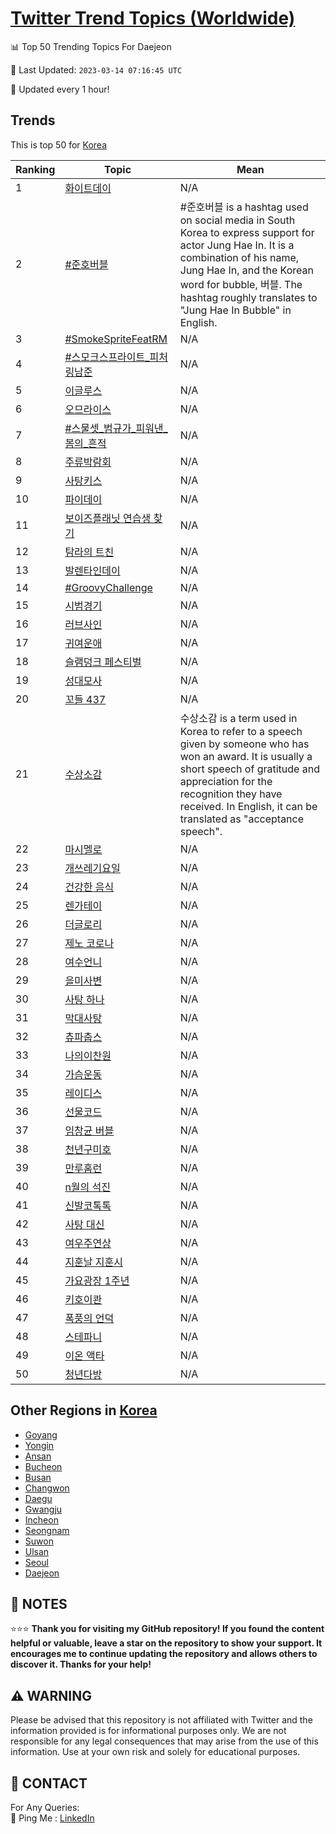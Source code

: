 [Twitter Trend Topics (Worldwide)](https://github.com/ErcinDedeoglu/Twitter-Trend-Topics)
==========


📊 Top 50 Trending Topics For Daejeon

📆 Last Updated: `2023-03-14 07:16:45 UTC`

🔧 Updated every 1 hour!


## Trends

This is top 50 for [Korea](</Korea>)

| Ranking | Topic | Mean |
| ------- | ------------ | ------------ |
| 1 | [화이트데이](http://twitter.com/search?q=%ed%99%94%ec%9d%b4%ed%8a%b8%eb%8d%b0%ec%9d%b4) | N/A |
| 2 | [#준호버블](http://twitter.com/search?q=%23%ec%a4%80%ed%98%b8%eb%b2%84%eb%b8%94) | #준호버블 is a hashtag used on social media in South Korea to express support for actor Jung Hae In. It is a combination of his name, Jung Hae In, and the Korean word for bubble, 버블. The hashtag roughly translates to "Jung Hae In Bubble" in English. |
| 3 | [#SmokeSpriteFeatRM](http://twitter.com/search?q=%23SmokeSpriteFeatRM) | N/A |
| 4 | [#스모크스프라이트_피처링남준](http://twitter.com/search?q=%23%ec%8a%a4%eb%aa%a8%ed%81%ac%ec%8a%a4%ed%94%84%eb%9d%bc%ec%9d%b4%ed%8a%b8_%ed%94%bc%ec%b2%98%eb%a7%81%eb%82%a8%ec%a4%80) | N/A |
| 5 | [이글루스](http://twitter.com/search?q=%ec%9d%b4%ea%b8%80%eb%a3%a8%ec%8a%a4) | N/A |
| 6 | [오므라이스](http://twitter.com/search?q=%ec%98%a4%eb%af%80%eb%9d%bc%ec%9d%b4%ec%8a%a4) | N/A |
| 7 | [#스물셋_범규가_피워낸_봄의_흔적](http://twitter.com/search?q=%23%ec%8a%a4%eb%ac%bc%ec%85%8b_%eb%b2%94%ea%b7%9c%ea%b0%80_%ed%94%bc%ec%9b%8c%eb%82%b8_%eb%b4%84%ec%9d%98_%ed%9d%94%ec%a0%81) | N/A |
| 8 | [주류박람회](http://twitter.com/search?q=%ec%a3%bc%eb%a5%98%eb%b0%95%eb%9e%8c%ed%9a%8c) | N/A |
| 9 | [사탕키스](http://twitter.com/search?q=%ec%82%ac%ed%83%95%ed%82%a4%ec%8a%a4) | N/A |
| 10 | [파이데이](http://twitter.com/search?q=%ed%8c%8c%ec%9d%b4%eb%8d%b0%ec%9d%b4) | N/A |
| 11 | [보이즈플래닛 연습생 찾기](http://twitter.com/search?q=%eb%b3%b4%ec%9d%b4%ec%a6%88%ed%94%8c%eb%9e%98%eb%8b%9b+%ec%97%b0%ec%8a%b5%ec%83%9d+%ec%b0%be%ea%b8%b0) | N/A |
| 12 | [탐라의 트친](http://twitter.com/search?q=%ed%83%90%eb%9d%bc%ec%9d%98+%ed%8a%b8%ec%b9%9c) | N/A |
| 13 | [발렌타인데이](http://twitter.com/search?q=%eb%b0%9c%eb%a0%8c%ed%83%80%ec%9d%b8%eb%8d%b0%ec%9d%b4) | N/A |
| 14 | [#GroovyChallenge](http://twitter.com/search?q=%23GroovyChallenge) | N/A |
| 15 | [시범경기](http://twitter.com/search?q=%ec%8b%9c%eb%b2%94%ea%b2%bd%ea%b8%b0) | N/A |
| 16 | [러브사인](http://twitter.com/search?q=%eb%9f%ac%eb%b8%8c%ec%82%ac%ec%9d%b8) | N/A |
| 17 | [귀여운애](http://twitter.com/search?q=%ea%b7%80%ec%97%ac%ec%9a%b4%ec%95%a0) | N/A |
| 18 | [슬램덩크 페스티벌](http://twitter.com/search?q=%ec%8a%ac%eb%9e%a8%eb%8d%a9%ed%81%ac+%ed%8e%98%ec%8a%a4%ed%8b%b0%eb%b2%8c) | N/A |
| 19 | [성대모사](http://twitter.com/search?q=%ec%84%b1%eb%8c%80%eb%aa%a8%ec%82%ac) | N/A |
| 20 | [꼬들 437](http://twitter.com/search?q=%ea%bc%ac%eb%93%a4+437) | N/A |
| 21 | [수상소감](http://twitter.com/search?q=%ec%88%98%ec%83%81%ec%86%8c%ea%b0%90) | 수상소감 is a term used in Korea to refer to a speech given by someone who has won an award. It is usually a short speech of gratitude and appreciation for the recognition they have received. In English, it can be translated as "acceptance speech". |
| 22 | [마시멜로](http://twitter.com/search?q=%eb%a7%88%ec%8b%9c%eb%a9%9c%eb%a1%9c) | N/A |
| 23 | [개쓰레기요일](http://twitter.com/search?q=%ea%b0%9c%ec%93%b0%eb%a0%88%ea%b8%b0%ec%9a%94%ec%9d%bc) | N/A |
| 24 | [건강한 음식](http://twitter.com/search?q=%ea%b1%b4%ea%b0%95%ed%95%9c+%ec%9d%8c%ec%8b%9d) | N/A |
| 25 | [렌가테이](http://twitter.com/search?q=%eb%a0%8c%ea%b0%80%ed%85%8c%ec%9d%b4) | N/A |
| 26 | [더글로리](http://twitter.com/search?q=%eb%8d%94%ea%b8%80%eb%a1%9c%eb%a6%ac) | N/A |
| 27 | [제노 코로나](http://twitter.com/search?q=%ec%a0%9c%eb%85%b8+%ec%bd%94%eb%a1%9c%eb%82%98) | N/A |
| 28 | [여수언니](http://twitter.com/search?q=%ec%97%ac%ec%88%98%ec%96%b8%eb%8b%88) | N/A |
| 29 | [을미사변](http://twitter.com/search?q=%ec%9d%84%eb%af%b8%ec%82%ac%eb%b3%80) | N/A |
| 30 | [사탕 하나](http://twitter.com/search?q=%ec%82%ac%ed%83%95+%ed%95%98%eb%82%98) | N/A |
| 31 | [막대사탕](http://twitter.com/search?q=%eb%a7%89%eb%8c%80%ec%82%ac%ed%83%95) | N/A |
| 32 | [츄파춥스](http://twitter.com/search?q=%ec%b8%84%ed%8c%8c%ec%b6%a5%ec%8a%a4) | N/A |
| 33 | [나의이찬원](http://twitter.com/search?q=%eb%82%98%ec%9d%98%ec%9d%b4%ec%b0%ac%ec%9b%90) | N/A |
| 34 | [가슴운동](http://twitter.com/search?q=%ea%b0%80%ec%8a%b4%ec%9a%b4%eb%8f%99) | N/A |
| 35 | [레이디스](http://twitter.com/search?q=%eb%a0%88%ec%9d%b4%eb%94%94%ec%8a%a4) | N/A |
| 36 | [선물코드](http://twitter.com/search?q=%ec%84%a0%eb%ac%bc%ec%bd%94%eb%93%9c) | N/A |
| 37 | [임창균 버블](http://twitter.com/search?q=%ec%9e%84%ec%b0%bd%ea%b7%a0+%eb%b2%84%eb%b8%94) | N/A |
| 38 | [천년구미호](http://twitter.com/search?q=%ec%b2%9c%eb%85%84%ea%b5%ac%eb%af%b8%ed%98%b8) | N/A |
| 39 | [만루홈런](http://twitter.com/search?q=%eb%a7%8c%eb%a3%a8%ed%99%88%eb%9f%b0) | N/A |
| 40 | [n월의 석진](http://twitter.com/search?q=n%ec%9b%94%ec%9d%98+%ec%84%9d%ec%a7%84) | N/A |
| 41 | [신발코톡톡](http://twitter.com/search?q=%ec%8b%a0%eb%b0%9c%ec%bd%94%ed%86%a1%ed%86%a1) | N/A |
| 42 | [사탕 대신](http://twitter.com/search?q=%ec%82%ac%ed%83%95+%eb%8c%80%ec%8b%a0) | N/A |
| 43 | [여우주연상](http://twitter.com/search?q=%ec%97%ac%ec%9a%b0%ec%a3%bc%ec%97%b0%ec%83%81) | N/A |
| 44 | [지훈날 지훈시](http://twitter.com/search?q=%ec%a7%80%ed%9b%88%eb%82%a0+%ec%a7%80%ed%9b%88%ec%8b%9c) | N/A |
| 45 | [가요광장 1주년](http://twitter.com/search?q=%ea%b0%80%ec%9a%94%ea%b4%91%ec%9e%a5+1%ec%a3%bc%eb%85%84) | N/A |
| 46 | [키호이콴](http://twitter.com/search?q=%ed%82%a4%ed%98%b8%ec%9d%b4%ec%bd%b4) | N/A |
| 47 | [폭풍의 언덕](http://twitter.com/search?q=%ed%8f%ad%ed%92%8d%ec%9d%98+%ec%96%b8%eb%8d%95) | N/A |
| 48 | [스테파니](http://twitter.com/search?q=%ec%8a%a4%ed%85%8c%ed%8c%8c%eb%8b%88) | N/A |
| 49 | [이온 액타](http://twitter.com/search?q=%ec%9d%b4%ec%98%a8+%ec%95%a1%ed%83%80) | N/A |
| 50 | [청년다방](http://twitter.com/search?q=%ec%b2%ad%eb%85%84%eb%8b%a4%eb%b0%a9) | N/A |



## Other Regions in [Korea](</Korea>)

* [Goyang](</Korea/Goyang.md>)
* [Yongin](</Korea/Yongin.md>)
* [Ansan](</Korea/Ansan.md>)
* [Bucheon](</Korea/Bucheon.md>)
* [Busan](</Korea/Busan.md>)
* [Changwon](</Korea/Changwon.md>)
* [Daegu](</Korea/Daegu.md>)
* [Gwangju](</Korea/Gwangju.md>)
* [Incheon](</Korea/Incheon.md>)
* [Seongnam](</Korea/Seongnam.md>)
* [Suwon](</Korea/Suwon.md>)
* [Ulsan](</Korea/Ulsan.md>)
* [Seoul](</Korea/Seoul.md>)
* [Daejeon](</Korea/Daejeon.md>)



## 📝 NOTES

⭐⭐⭐ **Thank you for visiting my GitHub repository! If you found the content helpful or valuable, leave a star on the repository to show your support. It encourages me to continue updating the repository and allows others to discover it. Thanks for your help!**


## ⚠️ WARNING

Please be advised that this repository is not affiliated with Twitter and the information provided is for informational purposes only. We are not responsible for any legal consequences that may arise from the use of this information. Use at your own risk and solely for educational purposes.


## 📨 CONTACT

 For Any Queries:  
            🏓 Ping Me : [LinkedIn](https://www.linkedin.com/in/ercindedeoglu/)
